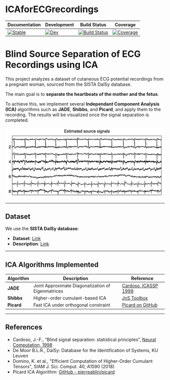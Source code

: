 # ICAforECGrecordings

| Documentation | Development | Build Status | Coverage |
|---------------|-------------|---------------|----------|
| [![Stable](https://img.shields.io/badge/docs-stable-blue.svg)](https://Tim-Mueller-Bagehl.github.io/ICAforECGrecordings.jl/stable/) | [![Dev](https://img.shields.io/badge/docs-dev-blue.svg)](https://Tim-Mueller-Bagehl.github.io/ICAforECGrecordings/dev/) | [![Build Status](https://github.com/Tim-Mueller-Bagehl/ICAforECGrecordings.jl/actions/workflows/CI.yml/badge.svg?branch=main)](https://github.com/Tim-Mueller-Bagehl/ICAforECGrecordings.jl/actions/workflows/CI.yml?query=branch%3Amain) | [![Coverage](https://codecov.io/gh/Tim-Mueller-Bagehl/ICAforECGrecordings/branch/main/graph/badge.svg)](https://codecov.io/gh/Tim-Mueller-Bagehl/ICAforECGrecordings.jl) |


# Blind Source Separation of ECG Recordings using ICA

This project analyzes a dataset of cutaneous ECG potential recordings from a pregnant woman, sourced from the SISTA DaISy database.

The main goal is to **separate the heartbeats of the mother and the fetus**. 

To achieve this, we implement several **Independant Component Analysis (ICA)** algorithms such as **JADE**, **Shibbs**, and **Picard**, and apply them to the recording. The results will be visualized once the signal separation is completed.

![estimated source signals](docs/src/assets/estimated_source_signals.png)

---

## Dataset

We use the **SISTA DaISy database**:

- **Dataset**: [Link](https://ftp.esat.kuleuven.be/pub/SISTA/data/biomedical/foetal_ecg.dat.gz)
- **Description**: [Link](https://ftp.esat.kuleuven.be/pub/SISTA/data/biomedical/foetal_ecg.txt)

---

## ICA Algorithms Implemented

| Algorithm | Description | Reference |
|----------|-------------|-----------|
| **JADE** | Joint Approximate Diagonalization of Eigenmatrices | [Cardoso, ICASSP 1998](https://www2.iap.fr/users/cardoso/RRicassp98.html) |
| **Shibbs** | Higher-order cumulant-based ICA | [JnS Toolbox](https://www2.iap.fr/users/cardoso/code/JadeC/JnS.tar) |
| **Picard** | Fast ICA under orthogonal constraint | [Picard on GitHub](https://github.com/pierreablin/picard/blob/master/matlab_octave/picardo.m) |

---

## References

- Cardoso, J.-F., “Blind signal separation: statistical principles”, [Neural Computation, 1998](http://www2.iap.fr/users/cardoso/papers/neuralcomp_2ppf.pdf)
- De Moor B.L.R., DaISy: Database for the Identification of Systems, KU Leuven
- Domino, K. et al., "Efficient Computation of Higher-Order Cumulant Tensors", SIAM J. Sci. Comput. 40, A1590 (2018)
- Picard ICA Algorithm: [GitHub - pierreablin/picard](https://github.com/pierreablin/picard)
